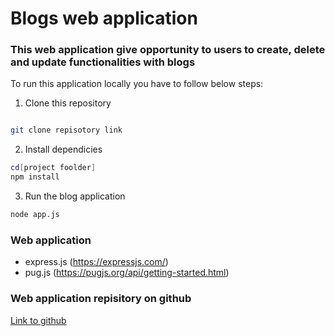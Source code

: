 # Blogs web application

### This web application give opportunity to users to create, delete and update functionalities with blogs

To run this application locally you have to follow below steps:

1. Clone this repository
```bash

git clone repisotory link
```

2. Install dependicies
```bash
cd[project foolder]
npm install
```

3. Run the blog application
```bash
node app.js
``` 

### Web application
- express.js (https://expressjs.com/)
- pug.js (https://pugjs.org/api/getting-started.html)

### Web application repisitory on github
[Link to github](https://github.com/wiut00009569/blog.git)